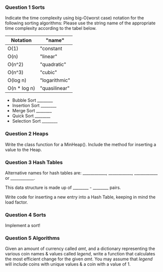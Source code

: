 ### Question 1 Sorts

Indicate the time complexity using big-O(worst case) notation for the following sorting algorithms:
Please use the string name of the appropriate time complexity according to the tabel below.

| Notation  | "name"    |
|-----------|-----------|
| O(1)      | "constant |
| O(n)      | "linear"  |
| O(n^2)    |"quadratic"|
| O(n^3)    |  "cubic"  |
| O(log n)  |"logarithmic"|
|O(n * log n)|"quasilinear"|

- Bubble Sort       ________
- Insertion Sort    ________
- Merge Sort        ________
- Quick Sort        ________
- Selection Sort    ________

### Question 2 Heaps

Write the class function for a MinHeap(). Include the method for inserting a value to the Heap.

### Question 3 Hash Tables

Alternative names for hash tables are: ____________, ____________, ____________ or ____________.

This data structure is made up of ________ - ________ pairs.

Write code for inserting a new entry into a Hash Table, keeping in mind the load factor.

### Question 4 Sorts

Implement a sort!

### Question 5 Algorithms

Given an amount of currency called _amt_, and a dictionary representing the various coin names & values called _legend_, write a function that calculates the most efficient change for the given _amt_. You may assume that _legend_ will include coins with unique values & a coin with a value of 1.

